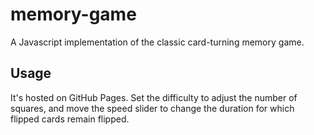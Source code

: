# memory-game

A Javascript implementation of the classic card-turning memory game.

## Usage

It's hosted on GitHub Pages. Set the difficulty to adjust the number of squares, and move the speed slider to change the duration for which flipped cards remain flipped.

